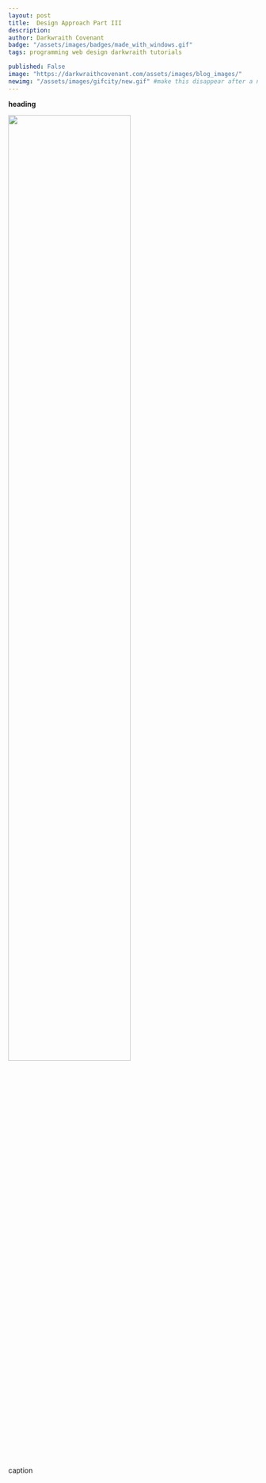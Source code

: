 ```yaml
---
layout: post
title:  Design Approach Part III
description: 
author: Darkwraith Covenant
badge: "/assets/images/badges/made_with_windows.gif"
tags: programming web design darkwraith tutorials

published: False
image: "https://darkwraithcovenant.com/assets/images/blog_images/"
newimg: "/assets/images/gifcity/new.gif" #make this disappear after a number of days with conditionals  
---
```

**heading**

<!-- excerpt-end -->

<div class="vidalign">
<img src="/assets/images/blog_images/xxx" style="height: 70%; width: 70%;" alt="">
</div>
<div class="vidcap">
caption
</div>
